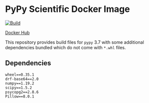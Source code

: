 # PyPy Scientific Docker Image
[![Build](https://github.com/maciekmm/pypy-scientific.docker/workflows/Build/badge.svg)](https://github.com/maciekmm/pypy-scientific.docker/actions?query=workflow%3ABuild)

[Docker Hub](https://hub.docker.com/u/maciekmm/pypy-scientific)

This repository provides build files for `pypy` 3.7 with some additional dependencies bundled which do not come with `*.whl` files.

## Dependencies 

```
wheel==0.35.1
drf-base64==2.0
numpy==1.19.2
scipy==1.5.2
psycopg2==2.8.6
Pillow==8.0.1
```